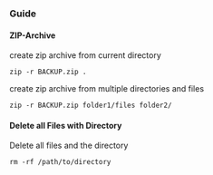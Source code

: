 ### Guide



#### ZIP-Archive
create zip archive from current directory

`zip -r BACKUP.zip .`

create zip archive from multiple directories and files

`zip -r BACKUP.zip folder1/files folder2/`



#### Delete all Files with Directory
Delete all files and the directory

`rm -rf /path/to/directory`
